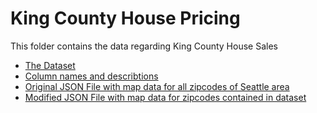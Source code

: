 # King County House Pricing

This folder contains the data regarding King County House Sales


* [The Dataset](King_County_House_prices_dataset.csv) 
* [Column names and describtions](column_names.md)
* [Original JSON File with map data for all zipcodes of Seattle area](zipcode_king_county.json)
* [Modified JSON File with map data for zipcodes contained in dataset](new_geodata.json)